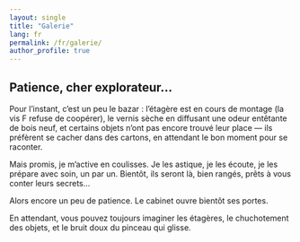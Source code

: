 ```yaml
---
layout: single
title: "Galerie"
lang: fr
permalink: /fr/galerie/
author_profile: true
---
```


## Patience, cher explorateur…

Pour l’instant, c’est un peu le bazar : l’étagère est en cours de montage (la vis F refuse de coopérer), le vernis sèche en diffusant une odeur entêtante de bois neuf, et certains objets n’ont pas encore trouvé leur place — ils préfèrent se cacher dans des cartons, en attendant le bon moment pour se raconter.

Mais promis, je m’active en coulisses. Je les astique, je les écoute, je les prépare avec soin, un par un.
Bientôt, ils seront là, bien rangés, prêts à vous conter leurs secrets…

Alors encore un peu de patience. Le cabinet ouvre bientôt ses portes.

En attendant, vous pouvez toujours imaginer les étagères, le chuchotement des objets, et le bruit doux du pinceau qui glisse.
